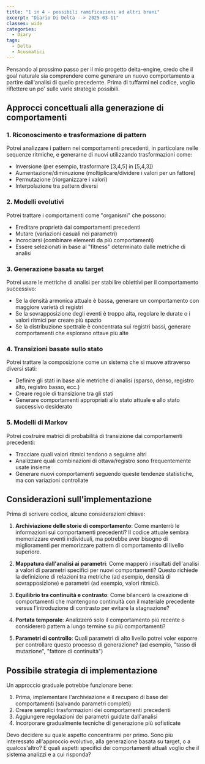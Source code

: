 ```yaml
---
title: "1 in 4 - possibili ramificazioni ad altri brani"
excerpt: "Diario Di Delta --> 2025-03-11"
classes: wide
categories:
  - Diary
tags:
  - Delta
  - Acusmatici
---
```


Pensando al prossimo passo per il mio progetto delta-engine, credo che il goal naturale sia comprendere come generare un nuovo comportamento a partire dall'analisi di quello precedente. Prima di tuffarmi nel codice, voglio riflettere un po' sulle varie strategie possibili.

## Approcci concettuali alla generazione di comportamenti

### 1. Riconoscimento e trasformazione di pattern
Potrei analizzare i pattern nei comportamenti precedenti, in particolare nelle sequenze ritmiche, e generarne di nuovi utilizzando trasformazioni come:
- Inversione (per esempio, trasformare [3,4,5] in [5,4,3])
- Aumentazione/diminuzione (moltiplicare/dividere i valori per un fattore)
- Permutazione (riorganizzare i valori)
- Interpolazione tra pattern diversi

### 2. Modelli evolutivi
Potrei trattare i comportamenti come "organismi" che possono:
- Ereditare proprietà dai comportamenti precedenti
- Mutare (variazioni casuali nei parametri)
- Incrociarsi (combinare elementi da più comportamenti)
- Essere selezionati in base al "fitness" determinato dalle metriche di analisi

### 3. Generazione basata su target
Potrei usare le metriche di analisi per stabilire obiettivi per il comportamento successivo:
- Se la densità armonica attuale è bassa, generare un comportamento con maggiore varietà di registri
- Se la sovrapposizione degli eventi è troppo alta, regolare le durate o i valori ritmici per creare più spazio
- Se la distribuzione spettrale è concentrata sui registri bassi, generare comportamenti che esplorano ottave più alte

### 4. Transizioni basate sullo stato
Potrei trattare la composizione come un sistema che si muove attraverso diversi stati:
- Definire gli stati in base alle metriche di analisi (sparso, denso, registro alto, registro basso, ecc.)
- Creare regole di transizione tra gli stati
- Generare comportamenti appropriati allo stato attuale e allo stato successivo desiderato

### 5. Modelli di Markov
Potrei costruire matrici di probabilità di transizione dai comportamenti precedenti:
- Tracciare quali valori ritmici tendono a seguirne altri
- Analizzare quali combinazioni di ottava/registro sono frequentemente usate insieme
- Generare nuovi comportamenti seguendo queste tendenze statistiche, ma con variazioni controllate

## Considerazioni sull'implementazione

Prima di scrivere codice, alcune considerazioni chiave:

1. **Archiviazione delle storie di comportamento**: Come manterrò le informazioni sui comportamenti precedenti? Il codice attuale sembra memorizzare eventi individuali, ma potrebbe aver bisogno di miglioramenti per memorizzare pattern di comportamento di livello superiore.

2. **Mappatura dall'analisi ai parametri**: Come mapperò i risultati dell'analisi a valori di parametri specifici per nuovi comportamenti? Questo richiede la definizione di relazioni tra metriche (ad esempio, densità di sovrapposizione) e parametri (ad esempio, valori ritmici).

3. **Equilibrio tra continuità e contrasto**: Come bilancerò la creazione di comportamenti che mantengono continuità con il materiale precedente versus l'introduzione di contrasto per evitare la stagnazione?

4. **Portata temporale**: Analizzerò solo il comportamento più recente o considererò pattern a lungo termine su più comportamenti?

5. **Parametri di controllo**: Quali parametri di alto livello potrei voler esporre per controllare questo processo di generazione? (ad esempio, "tasso di mutazione", "fattore di continuità")

## Possibile strategia di implementazione

Un approccio graduale potrebbe funzionare bene:

1. Prima, implementare l'archiviazione e il recupero di base dei comportamenti (salvando parametri completi)
2. Creare semplici trasformazioni dei comportamenti precedenti
3. Aggiungere regolazioni dei parametri guidate dall'analisi
4. Incorporare gradualmente tecniche di generazione più sofisticate

Devo decidere su quale aspetto concentrarmi per primo. Sono più interessato all'approccio evolutivo, alla generazione basata su target, o a qualcos'altro? E quali aspetti specifici dei comportamenti attuali voglio che il sistema analizzi e a cui risponda?